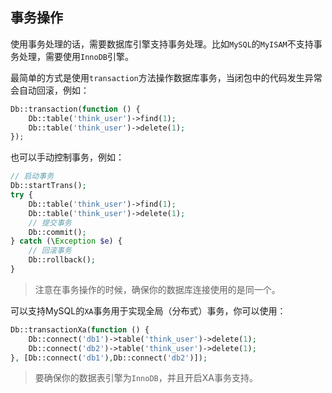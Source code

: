 ## 事务操作

使用事务处理的话，需要数据库引擎支持事务处理。比如`MySQL`的`MyISAM`不支持事务处理，需要使用`InnoDB`引擎。

最简单的方式是使用`transaction`方法操作数据库事务，当闭包中的代码发生异常会自动回滚，例如：

```php
Db::transaction(function () {
    Db::table('think_user')->find(1);
    Db::table('think_user')->delete(1);
});
```

也可以手动控制事务，例如：

```php
// 启动事务
Db::startTrans();
try {
    Db::table('think_user')->find(1);
    Db::table('think_user')->delete(1);
    // 提交事务
    Db::commit();
} catch (\Exception $e) {
    // 回滚事务
    Db::rollback();
}
```

> 注意在事务操作的时候，确保你的数据库连接使用的是同一个。

可以支持MySQL的`XA`事务用于实现全局（分布式）事务，你可以使用：

```php
Db::transactionXa(function () {
    Db::connect('db1')->table('think_user')->delete(1);
    Db::connect('db2')->table('think_user')->delete(1);
}, [Db::connect('db1'),Db::connect('db2')]);
```

> 要确保你的数据表引擎为`InnoDB`，并且开启XA事务支持。



